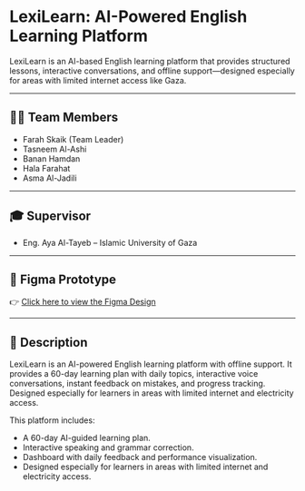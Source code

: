 # LexiLearn: AI-Powered English Learning Platform

LexiLearn is an AI-based English learning platform that provides structured lessons, interactive conversations, and offline support—designed especially for areas with limited internet access like Gaza.

---

## 👩‍💻 Team Members

- Farah Skaik (Team Leader)  
- Tasneem Al-Ashi 
- Banan Hamdan 
- Hala Farahat
- Asma Al-Jadili

---

## 🎓 Supervisor

- Eng. Aya Al-Tayeb  – Islamic University of Gaza  

---

## 🎨 Figma Prototype

👉 [Click here to view the Figma Design](https://www.figma.com/design/FtoAExV1qgtjGvxCHGVQrP/LexiLearn?node-id=0-1&t=0OgiJKrH1szc8GYW-1)  

---

## 📄 Description
LexiLearn is an AI-powered English learning platform with offline support. It provides a 60-day learning plan with daily topics, interactive voice conversations, instant feedback on mistakes, and progress tracking. Designed especially for learners in areas with limited internet and electricity access.


This platform includes:
- A 60-day AI-guided learning plan.
- Interactive speaking and grammar correction.
- Dashboard with daily feedback and performance visualization.
- Designed especially for learners in areas with limited internet and electricity access.
